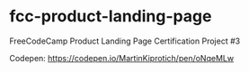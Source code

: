 # fcc-product-landing-page
FreeCodeCamp Product Landing Page Certification Project #3

Codepen: https://codepen.io/MartinKiprotich/pen/oNqeMLw
